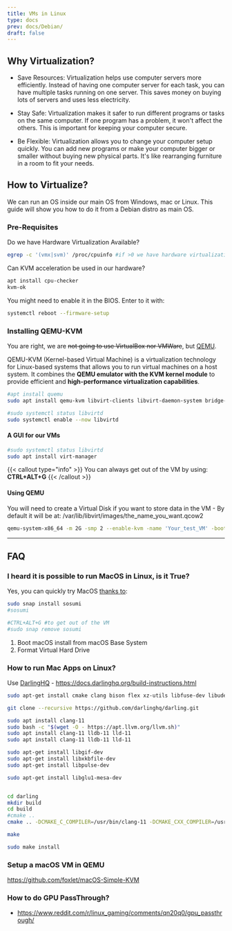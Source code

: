 ```yaml
---
title: VMs in Linux
type: docs
prev: docs/Debian/
draft: false
---
```


## Why Virtualization?

* Save Resources: Virtualization helps use computer servers more efficiently. Instead of having one computer server for each task, you can have multiple tasks running on one server. This saves money on buying lots of servers and uses less electricity.

* Stay Safe: Virtualization makes it safer to run different programs or tasks on the same computer. If one program has a problem, it won't affect the others. This is important for keeping your computer secure.

* Be Flexible: Virtualization allows you to change your computer setup quickly. You can add new programs or make your computer bigger or smaller without buying new physical parts. It's like rearranging furniture in a room to fit your needs.

## How to Virtualize?

We can run an OS inside our main OS from Windows, mac or Linux. This guide will show you how to do it from a Debian distro as main OS.

### Pre-Requisites

Do we have Hardware Virtualization Available?

```sh
egrep -c '(vmx|svm)' /proc/cpuinfo #if >0 we have hardware virtualization
```

Can KVM acceleration be used in our hardware?

```sh
apt install cpu-checker
kvm-ok
```

You might need to enable it in the BIOS. Enter to it with:

```sh
systemctl reboot --firmware-setup
```

### Installing QEMU-KVM

You are right, we are ~~not going to use VirtualBox nor VMWare~~, but [QEMU](https://www.qemu.org/).

QEMU-KVM (Kernel-based Virtual Machine) is a virtualization technology for Linux-based systems that allows you to run virtual machines on a host system. It combines the **QEMU emulator with the KVM kernel module** to provide efficient and **high-performance virtualization capabilities**.

```sh
#apt install quemu
sudo apt install qemu-kvm libvirt-clients libvirt-daemon-system bridge-utils virtinst libvirt-daemon
```

```sh
#sudo systemctl status libvirtd
sudo systemctl enable --now libvirtd
```

#### A GUI for our VMs

```sh
#sudo systemctl status libvirtd
sudo apt install virt-manager
```

{{< callout type="info" >}}
You can always get out of the VM by using: **CTRL+ALT+G**
{{< /callout >}}

#### Using QEMU

You will need to create a Virtual Disk if you want to store data in the VM - By default it will be at:
/var/lib/libvirt/images/the_name_you_want.qcow2

```sh
qemu-system-x86_64 -m 2G -smp 2 --enable-kvm -name 'Your_test_VM' -boot d -cdrom /home/Downloads/Linux_Images
```

<!-- 
https://www.youtube.com/watch?v=ISvdxtW-Cls
<https://www.youtube.com/watch?v=VC9Kk7Ao944> 
i12betro =>> https://www.youtube.com/watch?v=u_tsCfi7HMY

-->

---

## FAQ

### I heard it is possible to run MacOS in Linux, is it True?

Yes, you can quickly try MacOS [thanks to](#https://snapcraft.io/install/sosumi/ubuntu):

```sh
sudo snap install sosumi
#sosumi

#CTRL+ALT+G #to get out of the VM
#sudo snap remove sosumi
```

1. Boot macOS install from macOS Base System
2. Format Virtual Hard Drive

### How to run Mac Apps on Linux?

Use [DarlingHQ](https://github.com/darlinghq/darling) - https://docs.darlinghq.org/build-instructions.html

```sh
sudo apt-get install cmake clang bison flex xz-utils libfuse-dev libudev-dev pkg-config libc6-dev-i386 linux-headers-generic gcc-multilib libcap2-bin libcairo2-dev libgl1-mesa-dev libtiff-dev libfreetype6-dev libxml2-dev libegl1-mesa-dev libfontconfig1-dev libbsd-dev

git clone --recursive https://github.com/darlinghq/darling.git

sudo apt install clang-11
sudo bash -c "$(wget -O - https://apt.llvm.org/llvm.sh)"
sudo apt install clang-11 lldb-11 lld-11
sudo apt install clang-11 lldb-11 lld-11

sudo apt-get install libgif-dev
sudo apt-get install libxkbfile-dev
sudo apt-get install libpulse-dev

sudo apt-get install libglu1-mesa-dev


cd darling
mkdir build
cd build
#cmake ..
cmake .. -DCMAKE_C_COMPILER=/usr/bin/clang-11 -DCMAKE_CXX_COMPILER=/usr/bin/clang++-11

make

sudo make install
```

### Setup a macOS VM in QEMU

https://github.com/foxlet/macOS-Simple-KVM

### How to do GPU PassThrough?

* https://www.reddit.com/r/linux_gaming/comments/qn20q0/gpu_passthrough/